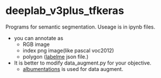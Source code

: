 # deeplab_v3plus_tfkeras

Programs for semantic segmentation. Useage is in ipynb files.

- you can annotate as
  - RGB image
  - index png image(like pascal voc2012)
  - polygon ([labelme](https://github.com/wkentaro/labelme) json file.)
- It is better to modify data_augment.py for your objective.
  - [albumentations](https://github.com/albumentations-team/albumentations) is used for data augment.
